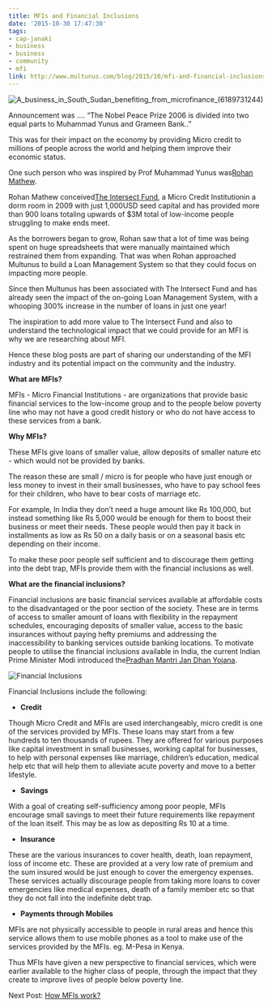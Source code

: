 ```yaml
---
title: MFIs and Financial Inclusions
date: '2015-10-30 17:47:30'
tags:
- cap-janaki
- business
- business
- community
- mfi
link: http://www.multunus.com/blog/2015/10/mfi-and-financial-inclusions/
---
```


![A_business_in_South_Sudan_benefiting_from_microfinance_(6189731244)](https://s3.amazonaws.com/multunus-website/uploads/2015/10/A_business_in_South_Sudan_benefiting_from_microfinance_6189731244.jpg)

Announcement was …. “The Nobel Peace Prize 2006 is divided into two equal parts to Muhammad Yunus and Grameen Bank..”


This was for their impact on the economy by providing Micro credit to millions of people across the world and helping them improve their economic status.


One such person who was inspired by Prof Muhammad Yunus was[Rohan Mathew](https://www.linkedin.com/pub/rohan-mathew/36/140/7b6).


Rohan Mathew conceived[The Intersect Fund](http://www.intersectfund.org/), a Micro Credit Institutionin a dorm room in 2009 with just 1,000USD  seed capital and has provided more than 900 loans totaling upwards of $3M total of low-income people struggling to make ends meet.


As the borrowers began to grow, Rohan saw that a lot of time was being spent on huge spreadsheets that were manually maintained which restrained them from expanding. That was when Rohan approached Multunus to build a Loan Management System so that they could focus on impacting more people.


Since then Multunus has been associated with The Intersect Fund and has already seen the impact of the on-going Loan Management System, with a whooping 300% increase in the number of loans in just one year!


The inspiration to add more value to The Intersect Fund and also to understand the technological impact that we could provide for an MFI is why we are researching about MFI.


Hence these blog posts are part of sharing our understanding of the MFI industry and its potential impact on the community and the industry.


**What are MFIs?**


MFIs - Micro Financial Institutions - are organizations that provide basic financial services to the low-income group and to the people below poverty line who may not have a good credit history or who do not have access to these services from a bank.


**Why MFIs?**


These MFIs give loans of smaller value, allow deposits of smaller nature etc - which would not be provided by banks.


The reason these are small / micro is for people who have just enough or less money to invest in their small businesses, who have to pay school fees for their children, who have to bear costs of marriage etc.


For example, In India they don’t need a huge amount like Rs 100,000, but instead something like Rs 5,000 would be enough for them to boost their business or meet their needs. These people would then pay it back in installments as low as Rs 50 on a daily basis or on a seasonal basis etc depending on their income.


To make these poor people self sufficient and to discourage them getting into the debt trap, MFIs provide them with the financial inclusions as well.


**What are the financial inclusions?**


Financial inclusions are basic financial services available at affordable costs to the disadvantaged or the poor section of the society. These are in terms of access to smaller amount of loans with flexibility in the repayment schedules, encouraging deposits of smaller value, access to the basic insurances without paying hefty premiums and addressing the inaccessibility to banking services outside banking locations. To motivate people to utilise the financial inclusions available in India, the current Indian Prime Minister Modi introduced the[Pradhan Mantri Jan Dhan Yojana](http://pmjdy.gov.in/ ).


![Financial Inclusions](https://s3.amazonaws.com/multunus-website/uploads/2015/10/2015-10-30_0955-300x253.png)




Financial Inclusions include the following:

*  **Credit**

Though Micro Credit and MFIs are used interchangeably, micro credit is one of the services provided by MFIs. These loans may start from a few hundreds to ten thousands of rupees. They are offered for various purposes like capital investment in small businesses, working capital for businesses, to help with personal expenses like marriage, children’s education, medical help etc that will help them to alleviate acute poverty and move to a better lifestyle.


*  **Savings**


With a goal of creating self-sufficiency among poor people, MFIs encourage small savings to meet their future requirements like repayment of the loan itself. This may be as low as depositing Rs 10 at a time.


*  **Insurance**


These are the various insurances to cover health, death, loan repayment, loss of income etc. These are provided at a very low rate of premium and the sum insured would be just enough to cover the emergency expenses. These services actually discourage people from taking more loans to cover emergencies like medical expenses, death of a family member etc so that they do not fall into the indefinite debt trap.


*  **Payments through Mobiles**


MFIs are not physically accessible to people in rural areas and hence this service allows them to use mobile phones as a tool to make use of the services provided by the MFIs. eg. M-Pesa in Kenya.


Thus MFIs have given a new perspective to financial services, which were earlier available to the higher class of people, through the impact that they create to improve lives of people below poverty line.


Next Post: [How MFIs work?](http://www.multunus.com/blog/2015/11/mfis-work/)
